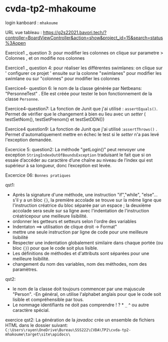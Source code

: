 # cvda-tp2-mhakoume
login kanboard : `mhakoume`

URL vue tableau : https://g2s22021.bavori.tech/?controller=BoardViewController&action=show&project_id=15&search=status%3Aopen

Exercice1 _ question 3: pour modifier les colonnes on clique sur parametre > Colonnes , et on modifie nos colonnes </p>

Exercice1 _ question 4:   pour réaliser les différentes swimlanes:  on clique sur ' configurer ce projet ' ensuite sur la colonne "swimlanes" pour modifier les swimlane ou sur "colonnes" pour modifier les colonnes

Exercice4- question 6:  le nom de la classe générée par Netbeans: "PersonneTest" . Elle est créée pour tester le bon fonctionnement de la classe `Personne`.

Exercice4-question7: La fonction de Junit que j'ai utilisé : `assertEquals()`. Permet de vérifier que le changement à bien eu lieu avec un *setter* ( testSetNom(), testSetPrenom() et testSetDDN())

Exercice4 question9: La fonction de Junit que j'ai utilisé :`assertThrows()` . Permet d'automatiquement mettre en échec le test si le *setter* n'a pas levé l'exception demandée.

Excercice 5: question2: La méthode "getLogin()" peut renvoyer une exception `StringIndexOutOfBoundsException` traduisant le fait que si on essaie  d’accéder au caractère d’une chaîne au niveau de l’index qui est supérieur à sa longueur, donc l’exception  est levée.

Excercice 06: `Bonnes pratiques`

qst1: 
- Après la signature d'une méthode, une instruction "if","while", "else"... s'il y a un bloc `{}`, la première accolade se   trouve sur la même ligne que l'instruction créatrice du bloc séparée par un espace ; la deuxième accolade sera seule sur sa ligne avec l'indentation de l'instruction créatricepour une meilleure lisibilité.
- ordonner les getteurs et setteurs selon l'ordre des variables
- Indentaton ==> utilisation de clique droit -> Format"
- mettre une seule instruction par ligne de code pour une meilleure lisibilité
- Respecter une indentation globalement similaire dans chaque portée (ou bloc `{}`) pour que le code soit plus lisible.
- Les définitions de méthodes et d'attributs sont séparées pour une meilleure lisibilité.
- changement du nom des variables, nom des méthodes, nom des paramètres.

qst2:
- le nom de la classe doit toujours commencer par une majuscule "Person".
-En général, on utilise l'alphabet anglais pour que le code soit lisible et compréhensible par tous.
- Le nommage identifiants ne doit pas comprendre ! ? * ` _ ` ^  ou autre caractère spécial.


exercice  qst2: La génération de la *javadoc* crée un ensemble de fichiers HTML dans le dossier suivant: `C:\Users\rayen\OneDrive\Bureau\SSS222\CVDA\TP2\cvda-tp2-mhakoume\target\site\apidocs\`



